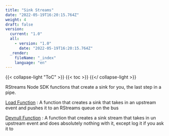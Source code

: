 ```yaml
---
title: "Sink Streams"
date: "2022-05-19T16:20:15.764Z"
weight: 4
draft: false
version:
  current: "1.0"
  all:
    - version: "1.0"
      date: "2022-05-19T16:20:15.764Z"
  _render:
    fileName: "_index"
    language: "en"
---
```


{{< collapse-light "ToC" >}}
{{< toc  >}}
{{</ collapse-light >}}

RStreams Node SDK functions that create a sink for you, the last step in a pipe.

[Load Function](./load)
: A function that creates a sink that takes in an upstream event and pushes it to an RStreams queue on the bus

[Devnull Function](./devnull)
: A function that creates a sink stream that takes in un upstream event and does absolutely nothing with it,
except log it if you ask it to